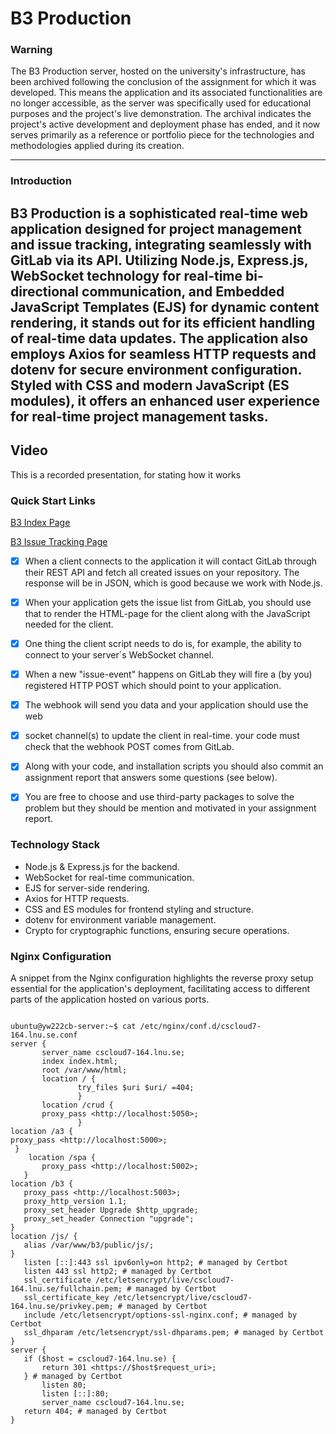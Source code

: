 # B3 Production

### Warning
The B3 Production server, hosted on the university's infrastructure, has been archived following the conclusion of the assignment for which it was developed. This means the application and its associated functionalities are no longer accessible, as the server was specifically used for educational purposes and the project's live demonstration. The archival indicates the project's active development and deployment phase has ended, and it now serves primarily as a reference or portfolio piece for the technologies and methodologies applied during its creation.

-----------------------------

### Introduction 
B3 Production is a sophisticated real-time web application designed for project management and issue tracking, integrating seamlessly with GitLab via its API. Utilizing Node.js, Express.js, WebSocket technology for real-time bi-directional communication, and Embedded JavaScript Templates (EJS) for dynamic content rendering, it stands out for its efficient handling of real-time data updates. The application also employs Axios for seamless HTTP requests and dotenv for secure environment configuration. Styled with CSS and modern JavaScript (ES modules), it offers an enhanced user experience for real-time project management tasks.
-----------------------------


Video
-----------------------------

This is a recorded presentation, for stating how it works



### Quick Start Links


[B3 Index Page](https://cscloud7-164.lnu.se/b3)

[B3 Issue Tracking Page](https://cscloud7-164.lnu.se/b3/issues)


- [x] When a client connects to the application it will contact GitLab through their REST API and fetch all created issues on your repository. The response will be in JSON, which is good because we work with Node.js.
- [x] When your application gets the issue list from GitLab, you should use that to render the HTML-page for the client along with the JavaScript needed for the client.
- [x] One thing the client script needs to do is, for example, the ability to connect to your server´s WebSocket channel.

- [x] When a new "issue-event" happens on GitLab they will fire a (by you) registered HTTP POST which should point to your application.

- [x] The webhook will send you data and your application should use the web
- [x] socket channel(s) to update the client in real-time. your code must check that the webhook POST comes from GitLab.
- [x] Along with your code, and installation scripts you should also commit an assignment report that answers some questions (see below).
- [x] You are free to choose and use third-party packages to solve the problem but they should be mention and motivated in your assignment report.


### Technology Stack
- Node.js & Express.js for the backend.
- WebSocket for real-time communication.
- EJS for server-side rendering.
- Axios for HTTP requests.
- CSS and ES modules for frontend styling and structure.
- dotenv for environment variable management.
- Crypto for cryptographic functions, ensuring secure operations.

### Nginx Configuration

A snippet from the Nginx configuration highlights the reverse proxy setup essential for the application's deployment, facilitating access to different parts of the application hosted on various ports.

 ```

ubuntu@yw222cb-server:~$ cat /etc/nginx/conf.d/cscloud7-164.lnu.se.conf
server {
        server_name cscloud7-164.lnu.se;
        index index.html;
        root /var/www/html;
        location / {
                try_files $uri $uri/ =404;
                }
        location /crud {
        proxy_pass <http://localhost:5050>;
                }
 location /a3 {
 proxy_pass <http://localhost:5000>;
  }
     location /spa {
        proxy_pass <http://localhost:5002>;
    }
 location /b3 {
    proxy_pass <http://localhost:5003>;
    proxy_http_version 1.1;
    proxy_set_header Upgrade $http_upgrade;
    proxy_set_header Connection "upgrade";
}
location /js/ {
    alias /var/www/b3/public/js/;
}
    listen [::]:443 ssl ipv6only=on http2; # managed by Certbot
    listen 443 ssl http2; # managed by Certbot
    ssl_certificate /etc/letsencrypt/live/cscloud7-164.lnu.se/fullchain.pem; # managed by Certbot
    ssl_certificate_key /etc/letsencrypt/live/cscloud7-164.lnu.se/privkey.pem; # managed by Certbot
    include /etc/letsencrypt/options-ssl-nginx.conf; # managed by Certbot
    ssl_dhparam /etc/letsencrypt/ssl-dhparams.pem; # managed by Certbot
}
server {
    if ($host = cscloud7-164.lnu.se) {
        return 301 <https://$host$request_uri>;
    } # managed by Certbot
        listen 80;
        listen [::]:80;
        server_name cscloud7-164.lnu.se;
    return 404; # managed by Certbot
}
 ```
